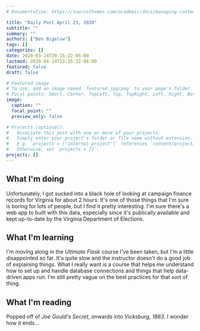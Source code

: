 ```yaml
---
# Documentation: https://sourcethemes.com/academic/docs/managing-content/

title: "Daily Post April 23, 2020"
subtitle: ""
summary: ""
authors: ["Ben Bigelow"]
tags: []
categories: []
date: 2020-03-24T20:15:22-05:00
lastmod: 2020-04-24T13:15:32-04:00
featured: false
draft: false

# Featured image
# To use, add an image named `featured.jpg/png` to your page's folder.
# Focal points: Smart, Center, TopLeft, Top, TopRight, Left, Right, BottomLeft, Bottom, BottomRight.
image:
  caption: ""
  focal_point: ""
  preview_only: false

# Projects (optional).
#   Associate this post with one or more of your projects.
#   Simply enter your project's folder or file name without extension.
#   E.g. `projects = ["internal-project"]` references `content/project/deep-learning/index.md`.
#   Otherwise, set `projects = []`.
projects: []
---
```

## What I'm doing

Unfortunately, I got sucked into a black hole of looking at campaign finance records for Virginia for about 2 hours. It's one of those things that I'm sure is boring for lots of people, but I find it pretty interesting. I'm sure there's a web app to built with this data, especially since it's publically available and kept up-to-date by the Virginia Department of Elections.

## What I'm learning

I'm moving along in the _Ultimate Flask_ course I've been taken, but I'm a little disappointed so far. It's quite slow and the instructor doesn't do a good job of explaining things. What I really want is a course that helps me understand how to set up and handle database connections and things that help data-driven apps run. I'm still pretty vague on the best practices for that sort of thing.

## What I'm reading

Popped off of _Joe Gould's Secret_, onwards into _Vicksburg, 1863_. I wonder how it ends...